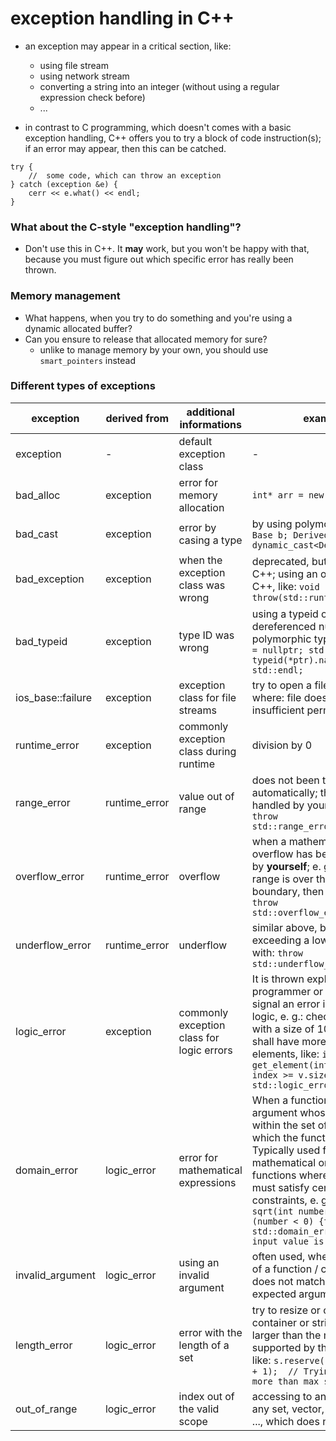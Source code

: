# exception handling in C++

-   an exception may appear in a critical section, like:
    -   using file stream
    -   using network stream
    -   converting a string into an integer (without using a regular expression check before)
    -   ...

-   in contrast to C programming, which doesn't comes with a basic exception handling, C++ offers you to try a block of code instruction(s); if an error may appear, then this can be catched.

```
try {
    //  some code, which can throw an exception
} catch (exception &e) {
    cerr << e.what() << endl;
}
```

### What about the C-style "exception handling"?
-   Don't use this in C++. It **may** work, but you won't be happy with that, because you must figure out which specific error has really been thrown.

### Memory management
-   What happens, when you try to do something and you're using a dynamic allocated buffer?
-   Can you ensure to release that allocated memory for sure?
    -   unlike to manage memory by your own, you should use `smart_pointers` instead

### Different types of exceptions

| exception | derived from | additional informations | example |
| - | - | - | - |
| exception | - | default exception class | - |
| bad_alloc | exception | error for memory allocation | `int* arr = new int[-1];` |
| bad_cast | exception | error by casing a type | by using polymorphic, like: `Base b; Derived& d = dynamic_cast<Derived&>(b);` |
| bad_exception | exception | when the exception class was wrong | deprecated, but still a part of C++; using an old style of C++, like: `void foo() throw(std::runtime_error);` |
| bad_typeid | exception | type ID was wrong | using a typeid on a dereferenced null pointer to a polymorphic type; `Base* ptr = nullptr; std::cout << typeid(*ptr).name() << std::endl;` |
| ios_base::failure | exception | exception class for file streams | try to open a file stream, where: file does not exist, insufficient permissions, ... |
| runtime_error | exception | commonly exception class during runtime | division by 0 |
| range_error | runtime_error | value out of range | does not been thrown automatically; this must be handled by yourself, like: `throw std::range_error("...");` |
| overflow_error | runtime_error | overflow | when a mathematical overflow has been detected by **yourself**; e. g.: a valid range is over the upper boundary, then you can use: `throw std::overflow_error("...");` |
| underflow_error | runtime_error | underflow | similar above, but just for exceeding a lower boundary with: `throw std::underflow_error("...");` |
| logic_error | exception | commonly exception class for logic errors | It is thrown explicitly by the programmer or library code to signal an error in the program logic, e. g.: check, if vector v with a size of 10 elements shall have more than 10 elements, like: ```int get_element(int index) { if index >= v.size() {throw std::logic_error("...");}}``` |
| domain_error | logic_error | error for mathematical expressions | When a function receives an argument whose value is not within the set of values for which the function is defined. Typically used for mathematical or algorithmic functions where the input must satisfy certain constraints, e. g: ```double sqrt(int number) { if (number < 0) {throw std::domain_error("sqrt: input value is negative");}}``` |
| invalid_argument | logic_error | using an invalid argument | often used, when an argument of a function / class method does not match with set of expected arguments |
| length_error | logic_error | error with the length of a set | try to resize or create a container or string with a size larger than the maximum size supported by that container, like: ```s.reserve(s.max_size() + 1);  // Trying to reserve more than max size``` |
| out_of_range | logic_error | index out of the valid scope | accessing to an element of any set, vector, string, array, ..., which does not exist |